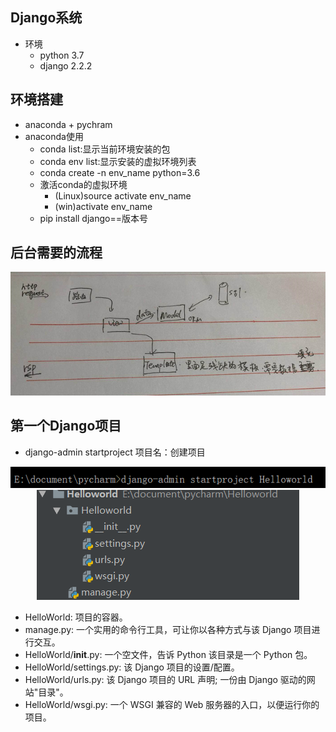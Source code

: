 ## Django系统
- 环境
  - python 3.7
  - django 2.2.2

## 环境搭建
- anaconda + pychram
- anaconda使用
  - conda list:显示当前环境安装的包
  - conda env list:显示安装的虚拟环境列表
  - conda create -n env_name python=3.6
  - 激活conda的虚拟环境
    - (Linux)source activate env_name
    - (win)activate env_name
  - pip install django==版本号
  
 ## 后台需要的流程
<div align="center"><img src="./picture/Django流程图.png" height="" /></div>

 ## 第一个Django项目
 - django-admin startproject 项目名：创建项目
 <div align="center"><img src="./picture/django-admin.png" height="" /></div>
 
 <div align="center"><img src="./picture/Helloworld.png" height="" /></div>
 
- HelloWorld: 项目的容器。
- manage.py: 一个实用的命令行工具，可让你以各种方式与该 Django 项目进行交互。
- HelloWorld/__init__.py: 一个空文件，告诉 Python 该目录是一个 Python 包。
- HelloWorld/settings.py: 该 Django 项目的设置/配置。
- HelloWorld/urls.py: 该 Django 项目的 URL 声明; 一份由 Django 驱动的网站"目录"。
- HelloWorld/wsgi.py: 一个 WSGI 兼容的 Web 服务器的入口，以便运行你的项目。
